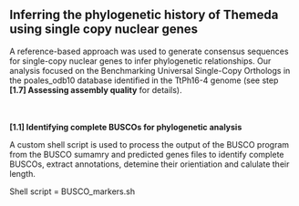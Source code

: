 ## Inferring the phylogenetic history of Themeda using single copy nuclear genes

A reference-based approach was used to generate consensus sequences for single-copy nuclear genes to infer phylogenetic relationships. Our analysis focused on the Benchmarking Universal Single-Copy Orthologs in the poales_odb10 database identified in the TtPh16-4 genome (see step **[1.7] Assessing assembly quality** for details).

<br/><br/>
**[1.1] Identifying complete BUSCOs for phylogenetic analysis**

A custom shell script is used to process the output of the BUSCO program from the BUSCO sumamry and predicted genes files to identify complete BUSCOs, extract annotations, detemine their orientiation and calulate their length.

Shell script = BUSCO_markers.sh


